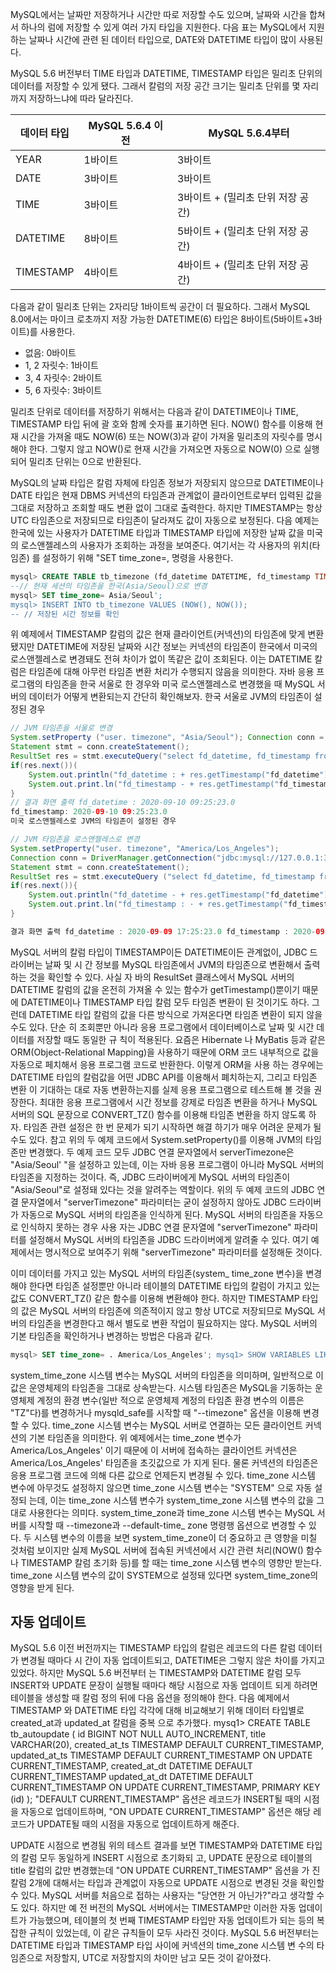 MySQL에서는 날짜만 저장하거나 시간만 따로 저장할 수도 있으며, 날짜와 시간을 합쳐서 하나의  럼에 저장할 수 있게 여러 가지 타입을 지원한다. 다음 표는 MySQL에서 지원하는 날짜나 시간에 관련 된 데이터 타입으로, DATE와 DATETIME 타입이 많이 사용된다. 

MySQL 5.6 버전부터 TIME 타입과 DATETIME, TIMESTAMP 타입은 밀리초 단위의 데이터를 저장할 수 있게 됐다. 그래서 칼럼의 저장 공간 크기는 밀리초 단위를 몇 자리까지 저장하느냐에 따라 달라진다.

|데이터 타입|MySQL 5.6.4 이전|MySQL 5.6.4부터|
|---|---|---|
|YEAR|1바이트|3바이트|
|DATE|3바이트|3바이트|
|TIME|3바이트|3바이트 + (밀리초 단위 저장 공간)|
|DATETIME|8바이트|5바이트 + (밀리초 단위 저장 공간)|
|TIMESTAMP|4바이트|4바이트 + (밀리초 단위 저장 공간)|


다음과 같이 밀리초 단위는 2자리당 1바이트씩 공간이 더 필요하다. 그래서 MySQL 8.0에서는 마이크 로초까지 저장 가능한 DATETIME(6) 타입은 8바이트(5바이트+3바이트)를 사용한다. 


- 없음: 0바이트
- 1, 2 자릿수: 1바이트
- 3, 4 자릿수: 2바이트 
- 5, 6 자릿수: 3바이트  

밀리초 단위로 데이터를 저장하기 위해서는 다음과 같이 DATETIME이나 TIME, TIMESTAMP 타입 뒤에 괄 호와 함께 숫자를 표기하면 된다. NOW() 함수를 이용해 현재 시간을 가져올 때도 NOW(6) 또는 NOW(3)과 같이 가져올 밀리초의 자릿수를 명시해야 한다. 그렇지 않고 NOW()로 현재 시간을 가져오면 자동으로 NOW(0) 으로 실행되어 밀리초 단위는 0으로 반환된다.

MySQL의 날짜 타입은 칼럼 자체에 타임존 정보가 저장되지 않으므로 DATETIME이나 DATE 타입은 현재 DBMS 커넥션의 타임존과 관계없이 클라이언트로부터 입력된 값을 그대로 저장하고 조회할 때도 변환 없이 그대로 출력한다. 하지만 TIMESTAMP는 항상 UTC 타임존으로 저장되므로 타임존이 달라져도 값이 자동으로 보정된다. 다음 예제는 한국에 있는 사용자가 DATETIME 타입과 TIMESTAMP 타입에 저장한 날짜 값을 미국의 로스앤젤레스의 사용자가 조회하는 과정을 보여준다. 여기서는 각 사용자의 위치(타임존) 를 설정하기 위해 "SET time_zone=, 명령을 사용한다.

```sql
mysql> CREATE TABLE tb_timezone (fd_datetime DATETIME, fd_timestamp TIMESTAMP); 
--// 현재 세션의 타임존을 한국(Asia/Seoul)으로 변경 
mysql> SET time_zone= Asia/Seoul';
mysql> INSERT INTO tb_timezone VALUES (NOW(), NOW()); 
-- // 저장된 시간 정보를 확인
```
위 예제에서 TIMESTAMP 칼럼의 값은 현재 클라이언트(커넥션)의 타임존에 맞게 변환됐지만 DATETIME에 저장된 날짜와 시간 정보는 커넥션의 타임존이 한국에서 미국의 로스앤젤레스로 변경돼도 전혀 차이가 없이 똑같은 값이 조회된다. 이는 DATETIME 칼럼은 타임존에 대해 아무런 타임존 변환 처리가 수행되지 않음을 의미한다. 자바 응용 프로그램의 타임존을 한국 서울로 한 경우와 미국 로스앤젤레스로 변경했을 때 MySQL 서 버의 데이터가 어떻게 변환되는지 간단히 확인해보자. 한국 서울로 JVM의 타임존이 설정된 경우 

```java
// JVM 타임존을 서울로 변경 
System.setProperty ("user. timezone", "Asia/Seoul"); Connection conn = DriverManager.getConnection("jdbc:mysql://1:27.0.0.1:33067server1imezone=Asia/Seoul" "id", "pass"); 
Statement stmt = conn.createStatement(); 
ResultSet res = stmt.executeQuery("select fd_datetime, fd_timestamp from test.tb_timezone"); 
if(res.next())( 
    System.out.println("fd_datetime : + res.getTimestamp("fd_datetime")); 
    System.out.print.ln("fd_timestamp - + res.getTimestamp("fd_timestamp"); 
} 
// 결과 화면 출력 fd_datetime : 2020-09-10 09:25:23.0
fd_timestamp: 2020-09-10 09:25:23.0 
미국 로스앤젤레스로 JVM의 타임존이 설정된 경우 

// JVM 타임존을 로스앤젤레스로 변경 
System.setProperty("user. timezone", "America/Los_Angeles"); 
Connection conn = DriverManager.getConnection("jdbc:mysql://127.0.0.1:3306?serverTimezone=Asia/Seoul", "id", "pass"); 
Statement stmt = conn.createStatement(); 
ResultSet res = stmt.executeQuery ("select fd_datetime, fd_timestamp from test.tb_timezone"); 
if(res.next()){ 
    System.out.println("fd_datetime - + res.getTimestamp("fd_datetime"));
    System.out.print.ln("fd_timestamp : · + res.getTimestamp("fd_timestamp");
}

결과 화면 출력 fd_datetime : 2020-09-09 17:25:23.0 fd_timestamp : 2020-09-09 17:25:23.0 

```
MySQL 서버의 칼럼 타입이 TIMESTAMP이든 DATETIME이든 관계없이, JDBC 드라이버는 날짜 및 시 간 정보를 MySQL 타임존에서 JVM의 타임존으로 변환해서 출력하는 것을 확인할 수 있다. 사실 자 바의 ResultSet 클래스에서 MySQL 서버의 DATETIME 칼럼의 값을 온전히 가져올 수 있는 함수가 getTimestamp()뿐이기 때문에 DATETIME이나 TIMESTAMP 타입 칼럼 모두 타임존 변환이 된 것이기도 하다. 그런데 DATETIME 타입 칼럼의 값을 다른 방식으로 가져온다면 타임존 변환이 되지 않을 수도 있다. 단순 히 조회뿐만 아니라 응용 프로그램에서 데이터베이스로 날짜 및 시간 데이터를 저장할 때도 동일한 규 칙이 적용된다. 요즘은 Hibernate 나 MyBatis 등과 같은 ORM(Object-Relational Mapping)을 사용하기 때문에 ORM 코드 내부적으로 값을 자동으로 페치해서 응용 프로그램 코드로 반환한다. 이렇게 ORM을 사용 하는 경우에는 DATETIME 타입의 칼럼값을 어떤 JDBC API를 이용해서 폐치하는지, 그리고 타임존 변환 이 기대하는 대로 자동 변환하는지를 실제 응용 프로그램으로 테스트해 볼 것을 권장한다. 최대한 응용 프로그램에서 시간 정보를 강제로 타임존 변환을 하거나 MySQL 서버의 SQL 문장으로 CONVERT_TZ() 함수를 이용해 타임존 변환을 하지 않도록 하자. 타임존 관련 설정은 한 번 문제가 되기 시작하면 해결 하기가 매우 어려운 문제가 될 수도 있다. 참고 위의 두 예제 코드에서 System.setProperty()를 이용해 JVM의 타임존만 변경했다. 두 예제 코드 모두 JDBC 연결 문자열에서 serverTimezone은 "Asia/Seoul' "을 설정하고 있는데, 이는 자바 응용 프로그램이 아니라 MySQL 서버의 타임존을 지정하는 것이다. 즉, JDBC 드라이버에게 MySQL 서버의 타임존이 "Asia/Seoul"로 설정돼 있다는 것을 알려주는 역할이다. 위의 두 예제 코드의 JDBC 연결 문자열에서 "serverTimezone" 파라미터는 굳이 설정하지 않아도 JDBC 드라이버 가 자동으로 MySQL 서버의 타임존을 인식하게 된다. MySQL 서버의 타임존을 자동으로 인식하지 못하는 경우 사용 자는 JDBC 연결 문자열에 "serverTimezone" 파라미터를 설정해서 MySQL 서버의 타임존을 JDBC 드라이버에게 알려줄 수 있다. 여기 예제에서는 명시적으로 보여주기 위해 "serverTimezone" 파라미터를 설정해둔 것이다. 

이미 데이터를 가지고 있는 MySQL 서버의 타임존(system_ time_zone 변수)을 변경해야 한다면 타임존 설정뿐만 아니라 테이블의 DATETIME 타입의 칼럼이 가지고 있는 값도 CONVERT_TZ() 같은 함수를 이용해 변환해야 한다. 하지만 TIMESTAMP 타입의 값은 MySQL 서버의 타임존에 의존적이지 않고 항상 UTC로 저장되므로 MySQL 서버의 타임존을 변경한다고 해서 별도로 변환 작업이 필요하지는 않다. MySQL 서버의 기본 타임존을 확인하거나 변경하는 방법은 다음과 같다.

```sql
mysql> SET time_zone= . America/Los_Angeles'; mysq1> SHOW VARIABLES LIKE '동time_zone%'; Variable_name Value system_ time... zone KST time_zone America/Los_Angeles 
```
system_time_zone 시스템 변수는 MySQL 서버의 타임존을 의미하며, 일반적으로 이 값은 운영체제의 타임존을 그대로 상속받는다. 시스템 타임존은 MySQL을 기동하는 운영체제 계정의 환경 변수(일반 적으로 운영체제 계정의 타임존 환경 변수의 이름은 "TZ"다)를 변경하거나 mysqld_safe를 시작할 때 "--timezone" 옵션을 이용해 변경할 수 있다. time_zone 시스템 변수는 MySQL 서버로 연결하는 모든 클라이언트 커넥션의 기본 타임존을 의미한다. 위 예제에서는 time_zone 변수가 America/Los_Angeles' 이기 때문에 이 서버에 접속하는 클라이언트 커넥션은 America/Los_Angeles' 타임존을 초깃값으로 가 지게 된다. 물론 커넥션의 타임존은 응용 프로그램 코드에 의해 다른 값으로 언제든지 변경될 수 있다. time_zone 시스템 변수에 아무것도 설정하지 않으면 time_zone 시스템 변수는 "SYSTEM" 으로 자동 설정되 는데, 이는 time_zone 시스템 변수가 system_time_zone 시스템 변수의 값을 그대로 사용한다는 의미다. system_time_zone과 time_zone 시스템 변수는 MySQL 서버를 시작할 때 --timezone과 --default-time_ zone 명령행 옵션으로 변경할 수 있다. 두 시스템 변수의 이름을 보면 system_time_zone이 더 중요하고 큰 영향을 미칠 것처럼 보이지만 실제 MySQL 서버에 접속된 커넥션에서 시간 관련 처리(NOW() 함수나 TIMESTAMP 칼럼 초기화 등)를 할 때는 time_zone 시스템 변수의 영향만 받는다. time_zone 시스템 변수의 값이 SYSTEM으로 설정돼 있다면 system_time_zone의 영향을 받게 된다. 

## 자동 업데이트 
MySQL 5.6 이전 버전까지는 TIMESTAMP 타입의 칼럼은 레코드의 다른 칼럼 데이터가 변경될 때마다 시 간이 자동 업데이트되고, DATETIME은 그렇지 않은 차이를 가지고 있었다. 하지만 MySQL 5.6 버전부터 는 TIMESTAMP와 DATETIME 칼럼 모두 INSERT와 UPDATE 문장이 실행될 때마다 해당 시점으로 자동 업데이트 되게 하려면 테이블을 생성할 때 칼럼 정의 뒤에 다음 옵션을 정의해야 한다. 다음 예제에서 TIMESTAMP 와 DATETIME 타입 각각에 대해 비교해보기 위해 데이터 타입별로 created_at과 updated_at 칼럼을 중복 으로 추가했다. mysq1> CREATE TABLE tb_autoupdate ( id BIGINT NOT NULL AUTO_INCREMENT, title VARCHAR(20), created_at_ts TIMESTAMP DEFAULT CURRENT_TIMESTAMP, updated_at_ts TIMESTAMP DEFAULT CURRENT_TIMESTAMP ON UPDATE CURRENT_TIMESTAMP, created_at_dt DATETIME DEFAULT CURRENT_TIMESTAMP updated_at_dt DATETIME DEFAULT CURRENT_TIMESTAMP ON UPDATE CURRENT_TIMESTAMP, PRIMARY KEY (id) ); "DEFAULT CURRENT_TIMESTAMP" 옵션은 레코드가 INSERT될 때의 시점을 자동으로 업데이트하며, "ON UPDATE CURRENT_TIMESTAMP" 옵션은 해당 레코드가 UPDATE될 때의 시점을 자동으로 업데이트하게 해준다.


UPDATE 시점으로 변경됨 위의 테스트 결과를 보면 TIMESTAMP와 DATETIME 타입의 칼럼 모두 동일하게 INSERT 시점으로 초기화되 고, UPDATE 문장으로 테이블의 title 칼럼의 값만 변경했는데 "ON UPDATE CURRENT_TIMESTAMP" 옵션을 가 진 칼럼 2개에 대해서는 타입과 관계없이 자동으로 UPDATE 시점으로 변경된 것을 확인할 수 있다. MySQL 서버를 처음으로 접하는 사용자는 "당연한 거 아닌가?"라고 생각할 수도 있다. 하지만 예 전 버전의 MySQL 서버에서는 TIMESTAMP만 이러한 자동 업데이트가 가능했으며, 테이블의 첫 번째 TIMESTAMP 타입만 자동 업데이트가 되는 등의 복잡한 규칙이 있었는데, 이 같은 규칙들이 모두 사라진 것이다. MySQL 5.6 버전부터는 DATETIME 타입과 TIMESTAMP 타입 사이에 커넥션의 time_zone 시스템 변 수의 타임존으로 저장할지, UTC로 저장할지의 차이만 남고 모든 것이 같아졌다.
